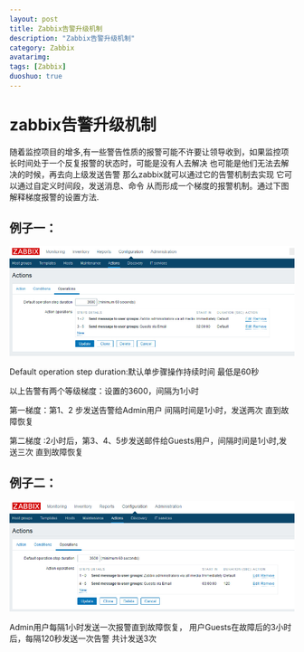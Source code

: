 ```yaml
---
layout: post
title: Zabbix告警升级机制
description: "Zabbix告警升级机制"
category: Zabbix
avatarimg: 
tags: [Zabbix]
duoshuo: true
---
```


# zabbix告警升级机制

随着监控项目的增多,有一些警告性质的报警可能不许要让领导收到，如果监控项长时间处于一个反复报警的状态时，可能是没有人去解决 也可能是他们无法去解决的时候，再去向上级发送告警  那么zabbix就可以通过它的告警机制去实现 它可以通过自定义时间段，发送消息、命令 从而形成一个梯度的报警机制。通过下图解释梯度报警的设置方法.

## 例子一：

![image](https://raw.githubusercontent.com/Volcano888/Makedown-poto/master/mdphotos/zaction1.jpg)

Default operation step duration:默认单步骤操作持续时间 最低是60秒

以上告警有两个等级梯度：设置的3600，间隔为1小时

第一梯度：第1、2 步发送告警给Admin用户 间隔时间是1小时，发送两次 直到故障恢复


第二梯度 :2小时后，第3、4、5步发送邮件给Guests用户，间隔时间是1小时,发送三次 直到故障恢复


## 例子二：

![image](https://raw.githubusercontent.com/Volcano888/Makedown-poto/master/mdphotos/zactions2.jpg)

Admin用户每隔1小时发送一次报警直到故障恢复，
用户Guests在故障后的3小时后，每隔120秒发送一次告警 共计发送3次